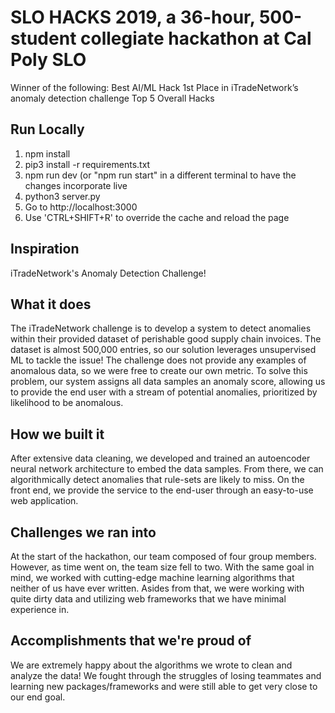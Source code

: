 # SLO HACKS 2019, a 36-hour, 500-student collegiate hackathon at Cal Poly SLO
Winner of the following:
Best AI/ML Hack
1st Place in iTradeNetwork’s anomaly detection challenge
Top 5 Overall Hacks

## Run Locally

1. npm install
2. pip3 install -r requirements.txt
2. npm run dev (or "npm run start" in a different terminal to have the changes incorporate live
4. python3 server.py
5. Go to http://localhost:3000
6. Use 'CTRL+SHIFT+R' to override the cache and reload the page

## Inspiration

iTradeNetwork's Anomaly Detection Challenge!

## What it does

The iTradeNetwork challenge is to develop a system to detect anomalies within their provided dataset of perishable good supply chain invoices. The dataset is almost 500,000 entries, so our solution leverages unsupervised ML to tackle the issue! The challenge does not provide any examples of anomalous data, so we were free to create our own metric. To solve this problem, our system assigns all data samples an anomaly score, allowing us to provide the end user with a stream of potential anomalies, prioritized by likelihood to be anomalous.

## How we built it

After extensive data cleaning,  we developed and trained an autoencoder neural network architecture to embed the data samples. From there, we can algorithmically detect anomalies that rule-sets are likely to miss.
On the front end, we provide the service to the end-user through an easy-to-use web application.

## Challenges we ran into

At the start of the hackathon, our team composed of four group members. However, as time went on, the team size fell to two. With the same goal in mind, we worked with cutting-edge machine learning algorithms that neither of us have ever written. Asides from that, we were working with quite dirty data and utilizing web frameworks that we have minimal experience in.

## Accomplishments that we're proud of

We are extremely happy about the algorithms we wrote to clean and analyze the data! We fought through the struggles of losing teammates and learning new packages/frameworks and were still able to get very close to our end goal.
